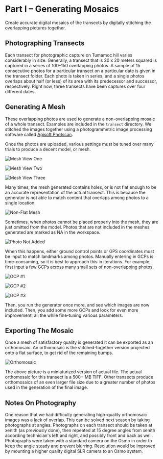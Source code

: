 # Part I – Generating Mosaics

Create accurate digital mosaics of the transects by digitally stitching the overlapping pictures together.

## Photographing Transects

Each transect for photographic capture on Tumamoc hill varies considerably in size. Generally, a transect that is 20 x 20 meters squared is captured in a series of 100–150 overlapping photos. A sample of 15 consecutive photos for a particular transect on a particular date is given in the transect folder. Each photo is taken in series, and a single photos overlaps about half (or less) of its area with its predecessor and successor, respectively. Right now, three transects have been captures over four different dates.

## Generating A Mesh

These overlapping photos are used to generate a non-overlapping mosaic of a whole transect. Examples are included in the `transect` directory. We stitched the images together using a photogrammetric image processing software called [Agisoft Photscan](http://www.agisoft.com/).

Once the photos are uploaded, various settings must be tuned over many trials to produce a decent model, or mesh.

![Mesh View One](https://imgur.com/wXrWaYG.png)

![Mesh View Two](https://imgur.com/8Bsu755.png)

![Mesh View Three](https://imgur.com/zd0V1ks.png)

Many times, the mesh generated contains holes, or is not flat enough to be an accurate representation of the actual transect. This is because the generator is not able to match content that overlaps among photos to a single location. 

![Non-Flat Mesh](https://imgur.com/uhqzRTE.png)

Sometimes, when photos cannot be placed properly into the mesh, they are just omitted from the model. Photos that are not included in the meshes generated are marked as NA in the workspace.

![Photo Not Added](https://imgur.com/9ARSLSN.png)

When this happens, either ground control points or GPS coordinates must be input to match landmarks among photos. Manually entering in GCPs is time-consuming, so it is best to approach this in iterations. For example, first input a few GCPs across many small sets of non-overlapping photos.

![GCP #1](https://imgur.com/813v5tH.png)

![GCP #2](https://imgur.com/R0uplw2.png)

![GCP #3](https://imgur.com/QVt8TtD.png)

Then, you run the generator once more, and see which images are now included. Then, you add some more GCPs and look for even more improvement, all the while fine-tuning various parameters.

## Exporting The Mosaic

Once a mesh of satisfactory quality is generated it can be exported as an orthomosaic. An orthomosaic is the stitched-together version  projected onto a flat surface, to get rid of the remaining bumps.

![Orthomosaic](https://imgur.com/wI1kUDN.png)

The above picture is a miniaturized version of actual file. The actual orthomosaic for this transect is a 500+ MB TIFF. Other transects produce orthomosaics of an even larger file size due to a greater number of photos used in the generation of the final image.

## Notes On Photography  

One reason that we had difficulty generating high-quality orthomosaic images was a lack of overlap. This can be solved next season by taking photographs at angles. Photographs on each transect should be taken at xenith (as previously done), then repeated at 15 degree angles from xenith according technician's left and right, and possibly front and back as well. Photographs were taken with a standard camera on the Osmo in order to keep the angle steady and prevent blurring. Resolution would be improved by mounting a higher quality digital SLR camera to an Osmo system.

